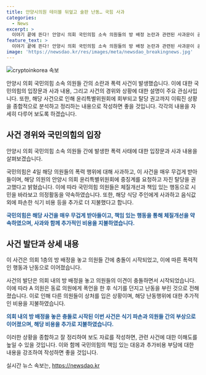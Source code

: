 ```yaml
---
title: 안양시의원 테이블 뒤엎고 술판 난동… 국힘 사과
categories:
  - News
excerpt: >
  이야기 끝에 뜬다! 안양시 의회 국민의힘 소속 의원들의 방 배정 논란과 관련된 사과문이 공개되었다. 의원들 간의 언쟁에서 식기 파손과 신체적 충돌이 발생한 사건에 대해 국민의힘이 사과했으며, 해당 의원에 대한 탈당 권고와 중징계 요청을 결정한 것으로 알려졌다. 국민의힘은 이번 사건을 통해 체질개선과 책임감 있는 활동을 약속하며 시민들에게 사과했다. 사건 발단과 경위에 대한 상세한 설명과 함께, 사건 발생 시의 상황도 공개되었다. (단어 수: 150)
feature_text: >
  이야기 끝에 뜬다! 안양시 의회 국민의힘 소속 의원들의 방 배정 논란과 관련된 사과문이 공개되었다. 의원들 간의 언쟁에서 식기 파손과 신체적 충돌이 발생한 사건에 대해 국민의힘이 사과했으며, 해당 의원에 대한 탈당 권고와 중징계 요청을 결정한 것으로 알려졌다. 국민의힘은 이번 사건을 통해 체질개선과 책임감 있는 활동을 약속하며 시민들에게 사과했다. 사건 발단과 경위에 대한 상세한 설명과 함께, 사건 발생 시의 상황도 공개되었다. (단어 수: 150)
image: 'https://newsdao.kr/res/images/meta/newsdao_breakingnews.jpg'
---
```


<p><img src="https://newsdao.kr/res/images/meta/newsdao_breakingnews.jpg" alt="cryptoinkorea 속보" /></p>

<p>안양시 의회 국민의힘 소속 의원들 간의 소란과 폭력 사건이 발생했습니다. 이에 대한 국민의힘의 입장문과 사과 내용, 그리고 사건의 경위와 상황에 대한 설명이 주요 관심사입니다. 또한, 해당 사건으로 인해 윤리특별위원회에 회부되고 탈당 권고까지 이뤄진 상황을 종합적으로 분석하고 정리하는 내용으로 작성하면 좋을 것입니다. 각각의 내용을 자세히 다루어 보도록 하겠습니다.</p>

<h2 data-ke-size="size26">사건 경위와 국민의힘의 입장</h2>

<p data-ke-size="size16">안양시 의회 국민의힘 소속 의원들 간에 발생한 폭력 사태에 대한 입장문과 사과 내용을 살펴보겠습니다.</p>

<p>국민의힘은 4일 해당 의원들의 폭력 행위에 대해 사과하고, 이 사건을 매우 무겁게 받아들이며, 해당 의원의 안양시 의회 윤리특별위원회에 중징계를 요청하고 자진 탈당을 권고했다고 밝혔습니다. 이에 따라 국민의힘 의원들은 체질개선과 책임 있는 행동으로 시민을 바라보고 의정활동을 약속하였습니다. 또한, 해당 식당 주인에게 사과하고 음식값 외에 파손한 식기 비용 등을 추가로 더 지불했다고 합니다.</p>

<p><b><span style="color: #1a5490;">국민의힘은 해당 사건을 매우 무겁게 받아들이고, 책임 있는 행동을 통해 체질개선을 약속하였으며, 사과와 함께 추가적인 비용을 지불하였습니다.</span></b></p>

<h2 data-ke-size="size26">사건 발단과 상세 내용</h2>

<p>이 사건은 의회 1층의 방 배정을 놓고 의원들 간에 충돌이 시작되었고, 이에 따른 폭력적인 행동과 난동으로 이어졌습니다.</p>

<p>사건의 발단은 의회 내의 방 배정을 놓고 의원들의 이견이 충돌하면서 시작되었습니다. 이에 따라 A 의원은 동료 의원에게 폭언을 한 후 식기를 던지고 난동을 부린 것으로 전해졌습니다. 이로 인해 다른 의원들이 상처를 입은 상황이며, 해당 난동행위에 대한 추가적인 비용을 지불하였습니다.</p>

<p><b><span style="color: #1a5490;">의회 내의 방 배정을 놓은 충돌로 시작된 이번 사건은 식기 파손과 의원들 간의 부상으로 이어졌으며, 해당 비용을 추가로 지불하였습니다.</span></b></p>

<p>이러한 상황을 종합하고 잘 정리하여 보도 자료를 작성하면, 관련 사건에 대한 이해도를 높일 수 있을 것입니다. 이와 함께 국민의힘의 책임 있는 대응과 추가비용 부담에 대한 내용을 강조하여 작성하면 좋을 것입니다.</p>
실시간 뉴스 속보는, <a href="https://newsdao.kr" rel="dofollow">https://newsdao.kr</a>


